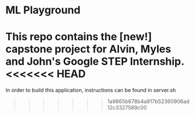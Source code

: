 # ML Playground

This repo contains the [new!] capstone project for Alvin, Myles and John's Google STEP Internship.
<<<<<<< HEAD
=======

In order to build this application, instructions can be found in server.sh
>>>>>>> 1a9865b678b4a917b52360906ad12c3327569c00
